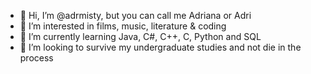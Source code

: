 - 👋 Hi, I’m @adrmisty, but you can call me Adriana or Adri
- 👀 I’m interested in films, music, literature & coding
- 🌱 I’m currently learning Java, C#, C++, C, Python and SQL
- 💞️ I’m looking to survive my undergraduate studies and not die in the process
